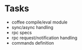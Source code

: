 

# Tasks
- coffee compile/eval module
- sync/async handling
- rpc specs
- rpc request/notification handling
- commands definition

